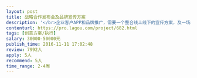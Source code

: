 ```yaml
---                
layout: post       
title: 战略合作发布会及品牌宣传方案           
description: '</br>企业客户APP和品牌推广，需要一个整合线上线下的宣传方案，及一场发布会的策划。</br>1. 在指定商圈的具体推广策略</br>2. 线上传播创意和传播规划</br>3. 线下发布会</br>'     
contenturl: https://pro.lagou.com/project/682.html      
tags: [创意方案/执行]            
salary: 30000-50000元          
publish_time: 2016-11-11 17:02:48         
review: 7992人                   
apply: 5人                   
recommend: 5人                   
time_range: 2-4周              
---                 
```

